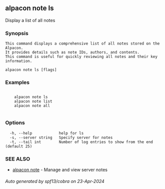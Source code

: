 ## alpacon note ls

Display a list of all notes

### Synopsis


	This command displays a comprehensive list of all notes stored on the Alpacon. 
	It provides details such as note IDs, authors, and contents. 
	This command is useful for quickly reviewing all notes and their key information. 
	

```
alpacon note ls [flags]
```

### Examples

```

	alpacon note ls
	alpacon note list
	alpacon note all
	
```

### Options

```
  -h, --help            help for ls
  -s, --server string   Specify server for notes
  -t, --tail int        Number of log entries to show from the end (default 25)
```

### SEE ALSO

* [alpacon note](alpacon_note.md)	 - Manage and view server notes

###### Auto generated by spf13/cobra on 23-Apr-2024
